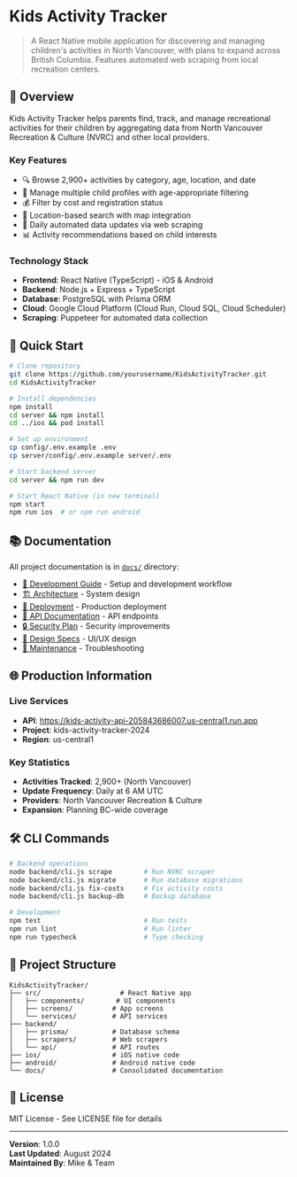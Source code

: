 # Kids Activity Tracker

> A React Native mobile application for discovering and managing children's activities in North Vancouver, with plans to expand across British Columbia. Features automated web scraping from local recreation centers.

## 📱 Overview

Kids Activity Tracker helps parents find, track, and manage recreational activities for their children by aggregating data from North Vancouver Recreation & Culture (NVRC) and other local providers.

### Key Features
- 🔍 Browse 2,900+ activities by category, age, location, and date
- 👶 Manage multiple child profiles with age-appropriate filtering  
- 💰 Filter by cost and registration status
- 📍 Location-based search with map integration
- 🔄 Daily automated data updates via web scraping
- 📊 Activity recommendations based on child interests

### Technology Stack
- **Frontend**: React Native (TypeScript) - iOS & Android
- **Backend**: Node.js + Express + TypeScript  
- **Database**: PostgreSQL with Prisma ORM
- **Cloud**: Google Cloud Platform (Cloud Run, Cloud SQL, Cloud Scheduler)
- **Scraping**: Puppeteer for automated data collection

## 🚀 Quick Start

```bash
# Clone repository
git clone https://github.com/yourusername/KidsActivityTracker.git
cd KidsActivityTracker

# Install dependencies
npm install
cd server && npm install
cd ../ios && pod install

# Set up environment
cp config/.env.example .env
cp server/config/.env.example server/.env

# Start backend server
cd server && npm run dev

# Start React Native (in new terminal)
npm start
npm run ios  # or npm run android
```

## 📚 Documentation

All project documentation is in [`docs/`](docs/) directory:

- [📖 Development Guide](docs/guides/DEVELOPMENT_GUIDE.md) - Setup and development workflow
- [🏗️ Architecture](docs/architecture/ARCHITECTURE.md) - System design  
- [🚀 Deployment](docs/guides/DEPLOYMENT.md) - Production deployment
- [📡 API Documentation](docs/api/API_DOCUMENTATION.md) - API endpoints
- [🔒 Security Plan](docs/security/SECURITY_ENHANCEMENT_PLAN.md) - Security improvements
- [🎨 Design Specs](docs/design/AIRBNB_REFACTOR_PLAN.md) - UI/UX design
- [🔧 Maintenance](docs/guides/MAINTENANCE.md) - Troubleshooting

## 🌐 Production Information

### Live Services
- **API**: https://kids-activity-api-205843686007.us-central1.run.app
- **Project**: kids-activity-tracker-2024
- **Region**: us-central1

### Key Statistics  
- **Activities Tracked**: 2,900+ (North Vancouver)
- **Update Frequency**: Daily at 6 AM UTC
- **Providers**: North Vancouver Recreation & Culture
- **Expansion**: Planning BC-wide coverage

## 🛠️ CLI Commands

```bash
# Backend operations
node backend/cli.js scrape        # Run NVRC scraper
node backend/cli.js migrate       # Run database migrations  
node backend/cli.js fix-costs     # Fix activity costs
node backend/cli.js backup-db     # Backup database

# Development
npm test                          # Run tests
npm run lint                      # Run linter
npm run typecheck                 # Type checking
```

## 📁 Project Structure

```
KidsActivityTracker/
├── src/                    # React Native app
│   ├── components/        # UI components
│   ├── screens/          # App screens
│   └── services/         # API services
├── backend/
│   ├── prisma/           # Database schema
│   ├── scrapers/         # Web scrapers
│   └── api/              # API routes
├── ios/                  # iOS native code
├── android/              # Android native code
└── docs/                 # Consolidated documentation
```

## 📄 License

MIT License - See LICENSE file for details

---

**Version**: 1.0.0  
**Last Updated**: August 2024  
**Maintained By**: Mike & Team